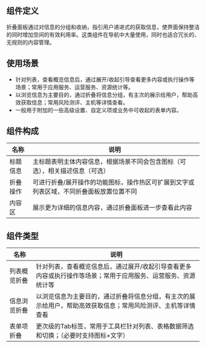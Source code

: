 ## 组件定义

折叠面板通过对信息的分组和收纳，指引用户递进式的获取信息，使界面保持整洁的同时增加空间的有效利用率。这类组件在导航中大量使用，同时也适合冗长的、无规则的内容管理。

## 使用场景

- 针对列表，查看概览信息后，通过展开/收起引导查看更多内容或执行操作等场景；常用于应用服务、运营服务、资源统计等。  
- 以浏览信息为主要目的，通过折叠将信息分组，有主次的展示给用户，帮助高效获取信息；常用风险测评、主机等详情查看。  
- 一般用于附加的一些高级设置、自定义项或业务中可收起的表单内容。

## 组件构成

| 名称 | 说明  |
| --- | ---  |
| 标题信息 | 主标题表明主体内容信息，根据场景不同会包含图标（可选），相关描述信息（可选） |
| 折叠操作 | 可进行折叠/展开操作的功能图标，操作热区可扩展到文字或列表区域，不同折叠面板放置位置不同 |
| 内容区 | 展示更为详细的信息内容，通过折叠面板进一步查看此内容 |

## 组件类型

| 名称 | 说明  |
| --- | ---  |
| 列表概览折叠 | 针对列表，查看概览信息后，通过展开/收起引导查看更多内容或执行操作等场景；常用于应用服务、运营服务、资源统计等 |
| 信息浏览折叠 | 以浏览信息为主要目的，通过折叠将信息分组，有主次的展示给用户，帮助高效获取信息；常用风险测评、主机等详情查看 |
| 表单项折叠 | 更次级的Tab标签，常用于工具栏针对列表、表格数据筛选和切换；（必要时支持图标+文字） |
